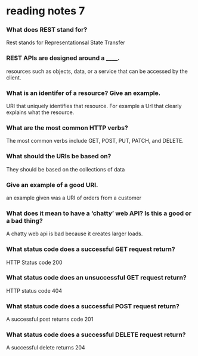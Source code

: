 # reading notes 7

### What does REST stand for?
  Rest stands for Representationsal State Transfer


### REST APIs are designed around a ____.

  resources such as objects, data, or a service that can be accessed by the client.



### What is an identifer of a resource? Give an example.

  URI that uniquely identifies that resource. For example a Url that clearly explains what the resource.


### What are the most common HTTP verbs?
The most common verbs include GET, POST, PUT, PATCH, and DELETE.


### What should the URIs be based on?

They should be based on the collections of data 

### Give an example of a good URI.

an example given was a URI of orders from a customer

### What does it mean to have a ‘chatty’ web API? Is this a good or a bad thing?
A chatty web api is bad because it creates larger loads.


### What status code does a successful GET request return?

HTTP Status code 200

### What status code does an unsuccessful GET request return?

HTTP status code 404


### What status code does a successful POST request return?

A successful post returns code 201

### What status code does a successful DELETE request return?

A successful delete returns 204